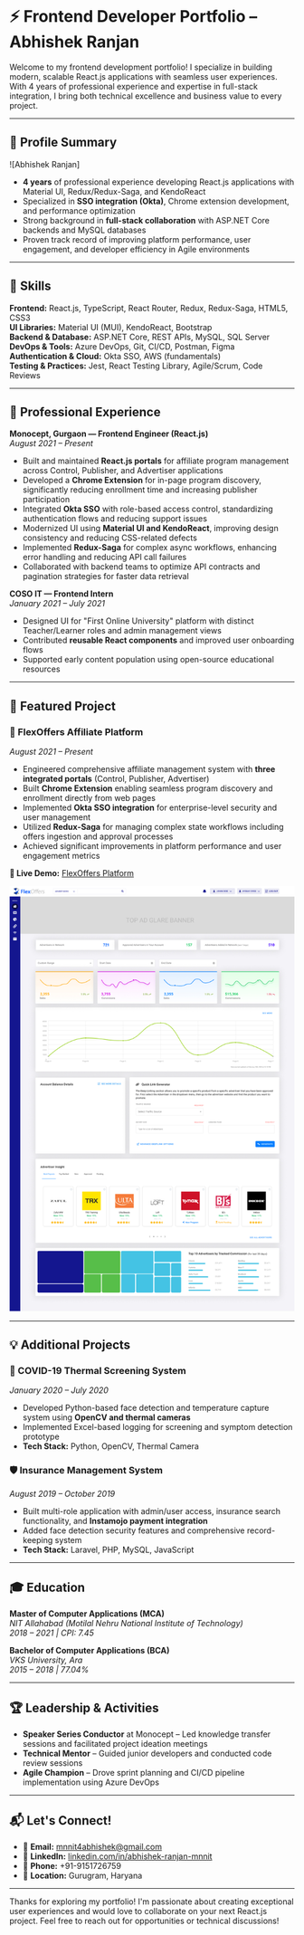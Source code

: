 # ⚡ Frontend Developer Portfolio – Abhishek Ranjan

Welcome to my frontend development portfolio! I specialize in building modern, scalable React.js applications with seamless user experiences. With 4 years of professional experience and expertise in full-stack integration, I bring both technical excellence and business value to every project.

---

## 👤 Profile Summary

<!-- Add your professional image here -->
![Abhishek Ranjan]

- **4 years** of professional experience developing React.js applications with Material UI, Redux/Redux-Saga, and KendoReact
- Specialized in **SSO integration (Okta)**, Chrome extension development, and performance optimization
- Strong background in **full-stack collaboration** with ASP.NET Core backends and MySQL databases
- Proven track record of improving platform performance, user engagement, and developer efficiency in Agile environments

---

## 🧠 Skills

**Frontend:** React.js, TypeScript, React Router, Redux, Redux-Saga, HTML5, CSS3  
**UI Libraries:** Material UI (MUI), KendoReact, Bootstrap  
**Backend & Database:** ASP.NET Core, REST APIs, MySQL, SQL Server  
**DevOps & Tools:** Azure DevOps, Git, CI/CD, Postman, Figma  
**Authentication & Cloud:** Okta SSO, AWS (fundamentals)  
**Testing & Practices:** Jest, React Testing Library, Agile/Scrum, Code Reviews

---

## 💼 Professional Experience

**Monocept, Gurgaon — Frontend Engineer (React.js)**  
*August 2021 – Present*

- Built and maintained **React.js portals** for affiliate program management across Control, Publisher, and Advertiser applications
- Developed a **Chrome Extension** for in-page program discovery, significantly reducing enrollment time and increasing publisher participation
- Integrated **Okta SSO** with role-based access control, standardizing authentication flows and reducing support issues
- Modernized UI using **Material UI and KendoReact**, improving design consistency and reducing CSS-related defects
- Implemented **Redux-Saga** for complex async workflows, enhancing error handling and reducing API call failures
- Collaborated with backend teams to optimize API contracts and pagination strategies for faster data retrieval

**COSO IT — Frontend Intern**  
*January 2021 – July 2021*

- Designed UI for "First Online University" platform with distinct Teacher/Learner roles and admin management views
- Contributed **reusable React components** and improved user onboarding flows
- Supported early content population using open-source educational resources

---

## 🚀 Featured Project

### 🔗 FlexOffers Affiliate Platform
*August 2021 – Present*

- Engineered comprehensive affiliate management system with **three integrated portals** (Control, Publisher, Advertiser)
- Built **Chrome Extension** enabling seamless program discovery and enrollment directly from web pages
- Implemented **Okta SSO integration** for enterprise-level security and user management
- Utilized **Redux-Saga** for managing complex state workflows including offers ingestion and approval processes
- Achieved significant improvements in platform performance and user engagement metrics

**🔗 Live Demo:** [FlexOffers Platform](https://publisherprobeta.flexoffers.com/flexapps/flexlinks)

![FlexOffers Dashboard](dashboard.jpg)

---

## 💡 Additional Projects

### 🦠 COVID-19 Thermal Screening System
*January 2020 – July 2020*
- Developed Python-based face detection and temperature capture system using **OpenCV and thermal cameras**
- Implemented Excel-based logging for screening and symptom detection prototype
- **Tech Stack:** Python, OpenCV, Thermal Camera

### 🛡️ Insurance Management System  
*August 2019 – October 2019*
- Built multi-role application with admin/user access, insurance search functionality, and **Instamojo payment integration**
- Added face detection security features and comprehensive record-keeping system
- **Tech Stack:** Laravel, PHP, MySQL, JavaScript

---

## 🎓 Education

**Master of Computer Applications (MCA)**  
*NIT Allahabad (Motilal Nehru National Institute of Technology)*  
*2018 – 2021 | CPI: 7.45*

**Bachelor of Computer Applications (BCA)**  
*VKS University, Ara*  
*2015 – 2018 | 77.04%*

---

## 🏆 Leadership & Activities

- **Speaker Series Conductor** at Monocept – Led knowledge transfer sessions and facilitated project ideation meetings
- **Technical Mentor** – Guided junior developers and conducted code review sessions
- **Agile Champion** – Drove sprint planning and CI/CD pipeline implementation using Azure DevOps

---

## 📬 Let's Connect!

- 📧 **Email:** [mnnit4abhishek@gmail.com](mailto:mnnit4abhishek@gmail.com)
- 🔗 **LinkedIn:** [linkedin.com/in/abhishek-ranjan-mnnit](https://www.linkedin.com/in/abhishek-ranjan-mnnit/)
- 📱 **Phone:** +91-9151726759
- 📍 **Location:** Gurugram, Haryana

---

Thanks for exploring my portfolio! I'm passionate about creating exceptional user experiences and would love to collaborate on your next React.js project. Feel free to reach out for opportunities or technical discussions!
